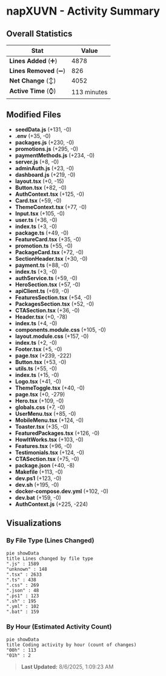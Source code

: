 # napXUVN - Activity Summary 

## Overall Statistics

| Stat                   | Value                                                             |
| ---------------------- | ----------------------------------------------------------------- |
| **Lines Added** (➕)   | 4878                                          |
| **Lines Removed** (➖) | 826                                        |
| **Net Change** (↕)    | 4052                |
| **Active Time** (⌚)   | 113 minutes |


## Modified Files
- **seedData.js** (+131, -0)
- **.env** (+35, -0)
- **packages.js** (+230, -0)
- **promotions.js** (+295, -0)
- **paymentMethods.js** (+234, -0)
- **server.js** (+8, -0)
- **adminAuth.js** (+23, -0)
- **dashboard.js** (+219, -0)
- **layout.tsx** (+0, -15)
- **Button.tsx** (+82, -0)
- **AuthContext.tsx** (+125, -0)
- **Card.tsx** (+59, -0)
- **ThemeContext.tsx** (+77, -0)
- **Input.tsx** (+105, -0)
- **user.ts** (+36, -0)
- **index.ts** (+3, -0)
- **package.ts** (+49, -0)
- **FeatureCard.tsx** (+35, -0)
- **promotion.ts** (+55, -0)
- **PackageCard.tsx** (+72, -0)
- **SectionHeader.tsx** (+30, -0)
- **payment.ts** (+88, -0)
- **index.ts** (+3, -0)
- **authService.ts** (+59, -0)
- **HeroSection.tsx** (+57, -0)
- **apiClient.ts** (+69, -0)
- **FeaturesSection.tsx** (+54, -0)
- **PackagesSection.tsx** (+52, -0)
- **CTASection.tsx** (+36, -0)
- **Header.tsx** (+0, -78)
- **index.ts** (+4, -0)
- **components.module.css** (+105, -0)
- **layout.module.css** (+157, -0)
- **index.ts** (+2, -0)
- **Footer.tsx** (+5, -0)
- **page.tsx** (+239, -222)
- **Button.tsx** (+53, -0)
- **utils.ts** (+55, -0)
- **index.ts** (+15, -0)
- **Logo.tsx** (+41, -0)
- **ThemeToggle.tsx** (+40, -0)
- **page.tsx** (+0, -279)
- **Hero.tsx** (+109, -0)
- **globals.css** (+7, -0)
- **UserMenu.tsx** (+85, -0)
- **MobileMenu.tsx** (+124, -0)
- **Toaster.tsx** (+35, -0)
- **FeaturedPackages.tsx** (+126, -0)
- **HowItWorks.tsx** (+103, -0)
- **Features.tsx** (+96, -0)
- **Testimonials.tsx** (+124, -0)
- **CTASection.tsx** (+75, -0)
- **package.json** (+40, -8)
- **Makefile** (+113, -0)
- **dev.ps1** (+123, -0)
- **dev.sh** (+195, -0)
- **docker-compose.dev.yml** (+102, -0)
- **dev.bat** (+159, -0)
- **AuthContext.js** (+225, -224)

## Visualizations

### By File Type (Lines Changed)

```mermaid
pie showData
title Lines changed by file type
".js" : 1589
"unknown" : 148
".tsx" : 2633
".ts" : 438
".css" : 269
".json" : 48
".ps1" : 123
".sh" : 195
".yml" : 102
".bat" : 159
```

### By Hour (Estimated Activity Count)

```mermaid
pie showData
title Coding activity by hour (count of changes)
"00h" : 113
"01h" : 2
```


> **Last Updated:** 8/6/2025, 1:09:23 AM